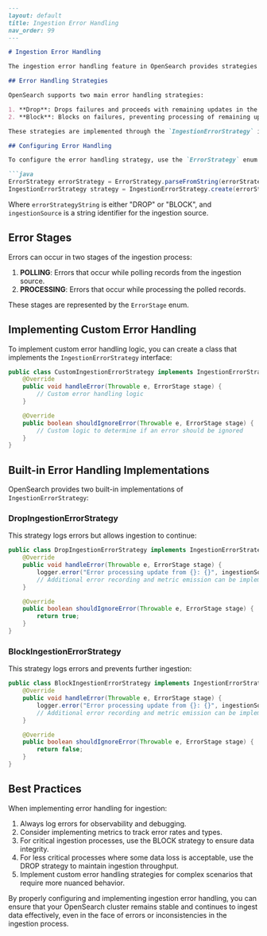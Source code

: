 ```markdown
---
layout: default
title: Ingestion Error Handling
nav_order: 99
---

# Ingestion Error Handling

The ingestion error handling feature in OpenSearch provides strategies for dealing with errors encountered during data ingestion, either while polling records from an ingestion source or during the processing of polled records.

## Error Handling Strategies

OpenSearch supports two main error handling strategies:

1. **Drop**: Drops failures and proceeds with remaining updates in the ingestion source.
2. **Block**: Blocks on failures, preventing processing of remaining updates in the ingestion source.

These strategies are implemented through the `IngestionErrorStrategy` interface.

## Configuring Error Handling

To configure the error handling strategy, use the `ErrorStrategy` enum in your ingestion configuration:

```java
ErrorStrategy errorStrategy = ErrorStrategy.parseFromString(errorStrategyString);
IngestionErrorStrategy strategy = IngestionErrorStrategy.create(errorStrategy, ingestionSource);
```

Where `errorStrategyString` is either "DROP" or "BLOCK", and `ingestionSource` is a string identifier for the ingestion source.

## Error Stages

Errors can occur in two stages of the ingestion process:

1. **POLLING**: Errors that occur while polling records from the ingestion source.
2. **PROCESSING**: Errors that occur while processing the polled records.

These stages are represented by the `ErrorStage` enum.

## Implementing Custom Error Handling

To implement custom error handling logic, you can create a class that implements the `IngestionErrorStrategy` interface:

```java
public class CustomIngestionErrorStrategy implements IngestionErrorStrategy {
    @Override
    public void handleError(Throwable e, ErrorStage stage) {
        // Custom error handling logic
    }

    @Override
    public boolean shouldIgnoreError(Throwable e, ErrorStage stage) {
        // Custom logic to determine if an error should be ignored
    }
}
```

## Built-in Error Handling Implementations

OpenSearch provides two built-in implementations of `IngestionErrorStrategy`:

### DropIngestionErrorStrategy

This strategy logs errors but allows ingestion to continue:

```java
public class DropIngestionErrorStrategy implements IngestionErrorStrategy {
    @Override
    public void handleError(Throwable e, ErrorStage stage) {
        logger.error("Error processing update from {}: {}", ingestionSource, e);
        // Additional error recording and metric emission can be implemented here
    }

    @Override
    public boolean shouldIgnoreError(Throwable e, ErrorStage stage) {
        return true;
    }
}
```

### BlockIngestionErrorStrategy

This strategy logs errors and prevents further ingestion:

```java
public class BlockIngestionErrorStrategy implements IngestionErrorStrategy {
    @Override
    public void handleError(Throwable e, ErrorStage stage) {
        logger.error("Error processing update from {}: {}", ingestionSource, e);
        // Additional error recording and metric emission can be implemented here
    }

    @Override
    public boolean shouldIgnoreError(Throwable e, ErrorStage stage) {
        return false;
    }
}
```

## Best Practices

When implementing error handling for ingestion:

1. Always log errors for observability and debugging.
2. Consider implementing metrics to track error rates and types.
3. For critical ingestion processes, use the BLOCK strategy to ensure data integrity.
4. For less critical processes where some data loss is acceptable, use the DROP strategy to maintain ingestion throughput.
5. Implement custom error handling strategies for complex scenarios that require more nuanced behavior.

By properly configuring and implementing ingestion error handling, you can ensure that your OpenSearch cluster remains stable and continues to ingest data effectively, even in the face of errors or inconsistencies in the ingestion process.
```